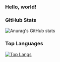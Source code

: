 ### Hello, world! 

### GitHub Stats
![Anurag's GitHub stats](https://github-readme-stats.vercel.app/api?username=54Hex&show_icons=true&theme=dark)

### Top Languages
[![Top Langs](https://github-readme-stats.vercel.app/api/top-langs/?username=54Hex&layout=compac)](https://github.com/anuraghazra/github-readme-stats)
